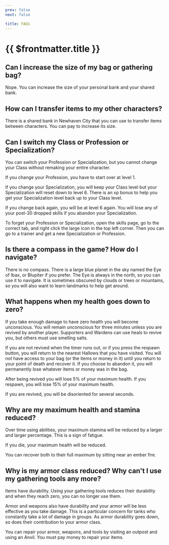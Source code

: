 ```yaml
---
prev: false
next: false

title: FAQs
---
```

# {{ $frontmatter.title }}

## Can I increase the size of my bag or gathering bag?

Nope. You can increase the size of your personal bank and your shared bank.

## How can I transfer items to my other characters?

There is a shared bank in Newhaven City that you can use to transfer items between characters. You can pay to increase its size.

## Can I switch my Class or Profession or Specialization?

You can switch your Profession or Specialization, but you cannot change your Class without remaking your entire character.

If you change your Profession, you have to start over at level 1.

If you change your Specialization, you will keep your Class level but your Specialization will reset down to level 6. There is an xp bonus to help you get your Specialization level back up to your Class level.

If you change back again, you will be at level 6 again. You will lose any of your post-30 dropped skills if you abandon your Specialization.

To forget your Profession or Specialization, open the skills page, go to the correct tab, and right click the large icon in the top left corner. Then you can go to a trainer and get a new Specialization or Profession.

## Is there a compass in the game? How do I navigate?

There is no compass. There is a large blue planet in the sky named the Eye of Ibax, or Blupiter if you prefer. The Eye is always in the north, so you can use it to navigate. It is sometimes obscured by clouds or trees or mountains, so you will also want to learn landmarks to help get around.

## What happens when my health goes down to zero?

If you take enough damage to have zero health you will become unconscious. You will remain unconscious for three minutes unless you are revived by another player. Supporters and Wardens can use heals to revive you, but others must use smelling salts.

If you are not revived when the timer runs out, or if you press the respawn button, you will return to the nearest Hallows that you have visited. You will not have access to your bag (or the items or money in it) until you return to your point of death and recover it. If you choose to abandon it, you will permanently lose whatever items or money was in the bag.

After being revived you will lose 5% of your maximum health. If you respawn, you will lose 15% of your maximum health.

If you are revived, you will be disoriented for several seconds.

## Why are my maximum health and stamina reduced?

Over time using abilities, your maximum stamina will be reduced by a larger and larger percentage. This is a sign of fatigue.

If you die, your maximum health will be reduced.

You can recover both to their full maximum by sitting near an ember fire.

## Why is my armor class reduced? Why can't I use my gathering tools any more?

Items have durability. Using your gathering tools reduces their durability and when they reach zero, you can no longer use them.

Armor and weapons also have durability and your armor will be less effective as you take damage. This is a particular concern for tanks who constantly take a lot of damage in groups. As armor durability goes down, so does their contribution to your armor class.

You can repair your armor, weapons, and tools by visiting an outpost and using an Anvil. You must pay money to repair your items.



